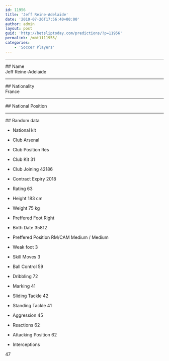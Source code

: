 ```yaml
---
id: 11956
title: 'Jeff Reine-Adelaïde'
date: '2010-07-26T17:56:40+00:00'
author: admin
layout: post
guid: 'http://betsliptoday.com/predictions/?p=11956'
permalink: /mbt1111955/
categories:
    - 'Soccer Players'
---
```


- - - - - -

\## Name  
 Jeff Reine-Adelaïde

- - - - - -

\## Nationality  
 France

- - - - - -

\## National Position

- - - - - -

\## Random data

- National kit
- Club
 Arsenal

- Club Position
 Res

- Club Kit
 31

- Club Joining
 42186

- Contract Expiry
 2018

- Rating
 63

- Height
 183 cm

- Weight
 75 kg

- Preffered Foot
 Right

- Birth Date
 35812

- Preffered Position
 RM/CAM Medium / Medium

- Weak foot
 3

- Skill Moves
 3

- Ball Control
 59

- Dribbling
 72

- Marking
 41

- Sliding Tackle
 42

- Standing Tackle
 41

- Aggression
 45

- Reactions
 62

- Attacking Position
 62

- Interceptions

 47